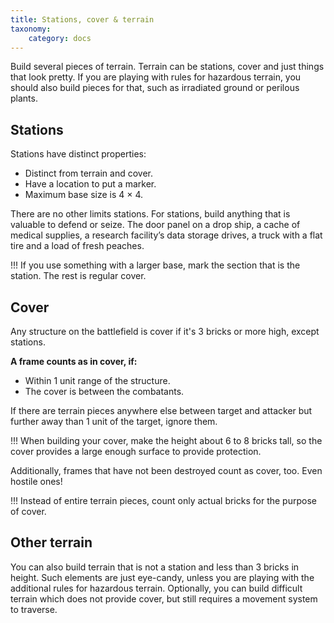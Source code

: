 ```yaml
---
title: Stations, cover & terrain
taxonomy:
    category: docs
---
```

Build several pieces of terrain. Terrain
can be stations, cover and just things
that look pretty. If you are playing with
rules for hazardous terrain, you should
also build pieces for that, such as
irradiated ground or perilous plants.

## Stations
Stations have distinct properties:
* Distinct from terrain and cover.
* Have a location to put a marker.
* Maximum base size is 4 × 4.

There are no other limits stations. For
stations, build anything that is valuable
to defend or seize. The door panel on a
drop ship, a cache of medical supplies, a
research facility’s data storage drives, a
truck with a flat tire and a load of fresh
peaches.

!!! If you use something with a larger base, mark the section that is the station. The rest is regular cover.

## Cover
Any structure on the battlefield is cover
if it's 3 bricks or more high, except
stations.

**A frame counts as in cover, if:**
* Within 1 unit range of the structure.
* The cover is between the combatants.

If there are terrain pieces anywhere else
between target and attacker but further
away than 1 unit of the target, ignore
them.

!!! When building your cover, make the height about 6 to 8 bricks tall, so the cover provides a large enough surface to provide protection.

Additionally, frames that have not been
destroyed count as cover, too. Even
hostile ones!

!!! Instead of entire terrain pieces, count only actual bricks for the purpose of cover.

## Other terrain

You can also build terrain that is not a
station and less than 3 bricks in height.
Such elements are just eye-candy, unless
you are playing with the additional rules
for hazardous terrain. Optionally, you can
build difficult terrain which does not
provide cover, but still requires a movement
system to traverse.